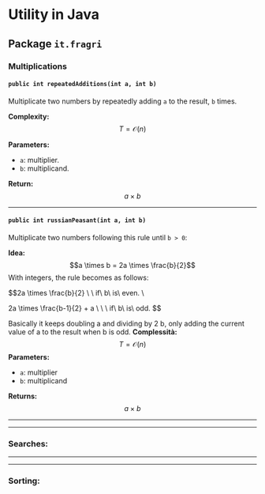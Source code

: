 # Utility in Java

## Package `it.fragri`

### Multiplications

#### `public int repeatedAdditions(int a, int b)`

Multiplicate two numbers by repeatedly adding `a` to the result, `b` times.

**Complexity:**  
$$T = \mathcal{O}(n)$$

**Parameters:**  
- `a`: multiplier.
- `b`: multiplicand.

**Return:**  
$$a \times b$$

---

#### `public int russianPeasant(int a, int b)`
Multiplicate two numbers following this rule until `b > 0`:

**Idea:**  
  $$a \times b = 2a \times \frac{b}{2}$$
With integers, the rule becomes as follows:

$$2a \times \frac{b}{2} \ \ if\ b\ is\ even. \\

2a \times \frac{b-1}{2} + a \ \ \ if\ b\ is\ odd. $$

Basically it keeps doubling a and dividing by 2 b, only adding the current value of a to the result when b is odd.
**Complessità:**  
$$T = \mathcal{O}(n)$$
**Parameters:**  
- `a`: multiplier  
- `b`: multiplicand

**Returns:**  
$$a \times b$$

---
---

### Searches:

---
---

### Sorting:
